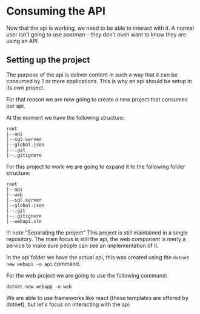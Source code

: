 # Consuming the API

Now that the api is working, we need to be able to interact with it. A normal user isn't going to use postman - they don't even want to know they are using an API.

## Setting up the project

The purpose of the api is deliver content in such a way that it can be consumed by 1 or more applications. This is why an api should be setup in its own project.

For that reason we are now going to create a new project that consumes our api.

At the moment we have the following structure:

```
root
|--api
|--sql-server
|--global.json
|--.git
|--.gitignore
```

For this project to work we are going to expand it to the following folder structure:

```
root
|--api
|--web
|--sql-server
|--global.json
|--.git
|--.gitignore
|--webapi.sln
```

!!! note "Separating the project"
    This project is still maintained in a single repository. The main focus is still the api, the web component is merly a service to make sure people can see an implementation of it.

In the api folder we have the actual api, this was created using the `dotnet new webapi -o api` command.

For the web project we are going to use the following command:

```
dotnet new webapp -o web
```

We are able to use frameworks like react (these templates are offered by dotnet), but let's focus on interacting with the api.

